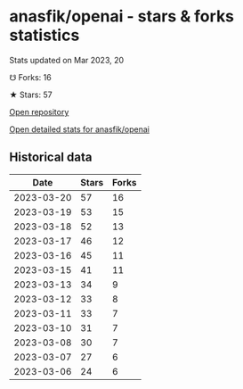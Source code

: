 # anasfik/openai - stars & forks statistics

Stats updated on Mar 2023, 20

☋ Forks: 16

★ Stars: 57

[Open repository](https://github.com/anasfik/openai)

[Open detailed stats for anasfik/openai](https://reviewgithub.com/rep/anasfik/openai)

## Historical data
| Date | Stars | Forks |
|------|-------|-------|
| 2023-03-20 | 57 | 16 | 
| 2023-03-19 | 53 | 15 | 
| 2023-03-18 | 52 | 13 | 
| 2023-03-17 | 46 | 12 | 
| 2023-03-16 | 45 | 11 | 
| 2023-03-15 | 41 | 11 | 
| 2023-03-13 | 34 | 9 | 
| 2023-03-12 | 33 | 8 | 
| 2023-03-11 | 33 | 7 | 
| 2023-03-10 | 31 | 7 | 
| 2023-03-08 | 30 | 7 | 
| 2023-03-07 | 27 | 6 | 
| 2023-03-06 | 24 | 6 | 

